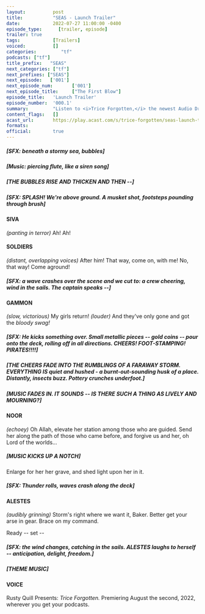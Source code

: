 ```yaml
---
layout:          post
title:           "SEAS - Launch Trailer"
date:            2022-07-27 11:00:00 -0400
episode_type:      [trailer, episode]
trailer: true
tags:            [Trailers]
voiced:          []
categories:			"tf"
podcasts: ["tf"]
title_prefix:	"SEAS"
next_categories: ["tf"]
next_prefixes: ["SEAS"]
next_episode:	['001']
next_episode_num:		['001']
next_episode_title:		["The First Blow"]
episode_title:   'Launch Trailer'
episode_number:  '000.1'
summary:         "Listen to <i>Trice Forgotten,</i> the newest Audio Drama by Rusty Quill<br/><br/>Premiering 2 August 2022, wherever you get your podcasts."
content_flags:   []
acast_url:       https://play.acast.com/s/trice-forgotten/seas-launch-trailer
formats:
official:        true
---
```


##### [SFX: beneath a stormy sea, bubbles]

##### [Music: piercing flute, like a siren song]

##### [THE BUBBLES RISE AND THICKEN AND THEN --]

##### [SFX: SPLASH! We're above ground. A musket shot, footsteps pounding through brush]

#### SIVA

_(panting in terror)_ Ah! Ah!

#### SOLDIERS

_(distant, overlapping voices)_ After him! That way, come on, with me! No, that way! Come aground!

##### [SFX: a wave crashes over the scene and we cut to: a crew cheering, wind in the sails. The captain speaks --]

#### GAMMON

_(slow, victorious)_ My girls return! _(louder)_ And they've only gone and got the *bloody swag!*

##### [SFX: He kicks something over. Small metallic pieces -- gold coins -- pour onto the deck, rolling off in all directions. CHEERS! FOOT-STAMPING! PIRATES!!!!]

##### [THE CHEERS FADE INTO THE RUMBLINGS OF A FARAWAY STORM. EVERYTHING IS quiet and hushed - a burnt-out-sounding husk of a place. Distantly, insects buzz. Pottery crunches underfoot.]

##### [MUSIC FADES IN. IT SOUNDS -- IS THERE SUCH A THING AS LIVELY *AND* MOURNING?]

#### NOOR

_(echoey)_ Oh Allah, elevate her station among those who are guided. Send her along the path of those who came before, and forgive us and her, oh Lord of the worlds...

##### [MUSIC KICKS UP A NOTCH]

Enlarge for her her grave, and shed light upon her in it.

##### [SFX: Thunder rolls, waves crash along the deck] 

#### ALESTES

_(audibly grinning)_ Storm's right where we want it, Baker. Better get your arse in gear. Brace on my command.

Ready -- set --

##### [SFX: the wind changes, catching in the sails. ALESTES laughs to herself -- anticipation, delight, freedom.]

##### [THEME MUSIC]

#### VOICE

Rusty Quill Presents: *Trice Forgotten.* Premiering August the second, 2022, wherever you get your podcasts.